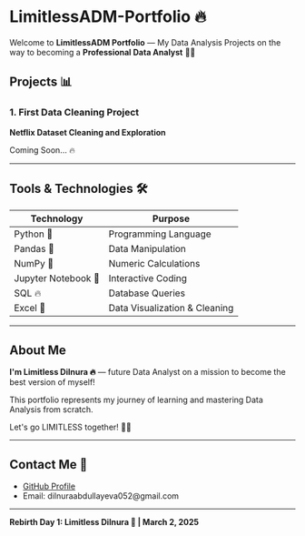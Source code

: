 # LimitlessADM-Portfolio 🔥

Welcome to **LimitlessADM Portfolio** — My Data Analysis Projects on the way to becoming a **Professional Data Analyst** 💪🚀

## Projects 📊

### 1. First Data Cleaning Project

**Netflix Dataset Cleaning and Exploration**

Coming Soon... 🔥

---

## Tools & Technologies 🛠️

| Technology          | Purpose                       |
| ------------------- | ----------------------------- |
| Python 🐍           | Programming Language          |
| Pandas 🧠           | Data Manipulation             |
| NumPy 🔢            | Numeric Calculations          |
| Jupyter Notebook 📒 | Interactive Coding            |
| SQL 🔥              | Database Queries              |
| Excel 📗            | Data Visualization & Cleaning |

---

## About Me

**I'm Limitless Dilnura 🔥** — future Data Analyst on a mission to become the best version of myself!

This portfolio represents my journey of learning and mastering Data Analysis from scratch.

Let's go LIMITLESS together! 💪🚀

---

## Contact Me 📧

- [GitHub Profile](https://github.com/LimitlessADM)
- Email: dilnuraabdullayeva052\@gmail.com

---

**Rebirth Day 1: Limitless Dilnura 👑 | March 2, 2025**


